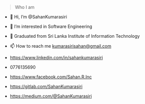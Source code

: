 > Who I am
- 👋 Hi, I’m @SahanKumarasiri
- 👀 I’m interested in Software Engineering
- 🌱 Graduated from Sri Lanka Institute of Information Technology 

- 📫 How to reach me kumarasirisahan@gmail.com 
- https://www.linkedin.com/in/sahankumarasiri 
- 0776135690 
- https://www.facebook.com/Sahan.R.Inc
- https://gitlab.com/SahanKumarasiri
- https://medium.com/@SahanKumarasiri
<!---
SahanKumarasiri/SahanKumarasiri is a ✨ special ✨ repository because its `README.md` (this file) appears on your GitHub profile.
You can click the Preview link to take a look at your changes.
--->
